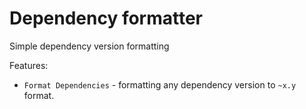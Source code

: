 # Dependency formatter

Simple dependency version formatting

Features:
- `Format Dependencies` - formatting any dependency version to `~x.y` format.

